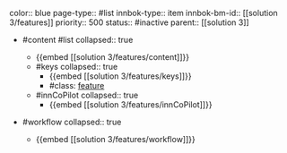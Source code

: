 color:: blue
page-type:: #list
innbok-type:: item
innbok-bm-id:: [[solution 3/features]]
priority:: 500
status:: #inactive
parent:: [[solution 3]]

- #content #list
  collapsed:: true
	- {{embed [[solution 3/features/content]]}}
  - #keys
    collapsed:: true
	  - {{embed [[solution 3/features/keys]]}}
	  - #class: [feature](https://go.innbok.com/#/page/innBoK%2Fclass%2Ffeature)
  - #innCoPilot
    collapsed:: true
	  - {{embed [[solution 3/features/innCoPilot]]}}

- #workflow
  collapsed:: true
	- {{embed [[solution 3/features/workflow]]}}


